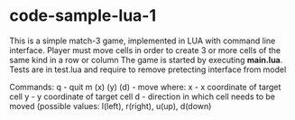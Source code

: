 # code-sample-lua-1
This is a simple match-3 game, implemented in LUA with command line interface. 
Player must move cells in order to create 3 or more cells of the same kind in a row or column
The game is started by executing **main.lua**.
Tests are in test.lua and require to remove pretecting interface from model

Commands:
q             - quit
m (x) (y) (d) - move
where:
x - x coordinate of target cell
y - y coordinate of target cell
d - direction in which cell needs to be moved (possible values: l(left), r(right), u(up), d(down)
